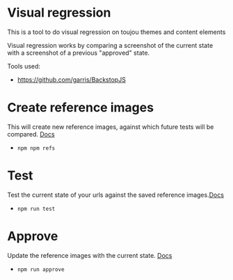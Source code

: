 # Visual regression

This is a tool to do visual regression on toujou themes and content elements

Visual regression works by comparing a screenshot of the current state with a screenshot of a previous "approved" state.

Tools used:
- https://github.com/garris/BackstopJS


# Create reference images
This will create new reference images, against which future tests will be compared. [Docs](https://github.com/garris/BackstopJS#creating-reference-files)
- `npm npm refs`

# Test
Test the current state of your urls against the saved reference images.[Docs](https://github.com/garris/BackstopJS#generating-test-bitmaps)
- `npm run test`

# Approve
Update the reference images with the current state. [Docs](https://github.com/garris/BackstopJS#approving-changes)
- `npm run approve`
